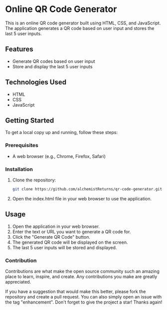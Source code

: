 # Online QR Code Generator

This is an online QR code generator built using HTML, CSS, and JavaScript. The application generates a QR code based on user input and stores the last 5 user inputs.

## Features

- Generate QR codes based on user input
- Store and display the last 5 user inputs

## Technologies Used

- HTML
- CSS
- JavaScript

## Getting Started

To get a local copy up and running, follow these steps:

### Prerequisites

- A web browser (e.g., Chrome, Firefox, Safari)

### Installation

1. Clone the repository:
   ```sh
   git clone https://github.com/alchemistReturns/qr-code-generator.git
2. Open the index.html file in your web browser to use the application.

## Usage

1. Open the application in your web browser.
2. Enter the text or URL you want to generate a QR code for.
3. Click the "Generate QR Code" button.
4. The generated QR code will be displayed on the screen.
5. The last 5 user inputs will be stored and displayed.

### Contribution

Contributions are what make the open source community such an amazing place to learn, inspire, and create. Any contributions you make are greatly appreciated.

If you have a suggestion that would make this better, please fork the repository and create a pull request. You can also simply open an issue with the tag "enhancement".
Don't forget to give the project a star! Thanks again!
